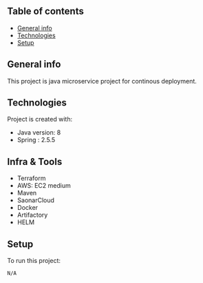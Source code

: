 ## Table of contents
* [General info](#general-info)
* [Technologies](#technologies)
* [Setup](#setup)

## General info
This project is java microservice project for continous deployment.
## Technologies
Project is created with:
* Java version: 8
* Spring : 2.5.5
## Infra & Tools
* Terraform
* AWS: EC2 medium
* Maven
* SaonarCloud
* Docker
* Artifactory
* HELM
	
## Setup
To run this project:

```
N/A
```
